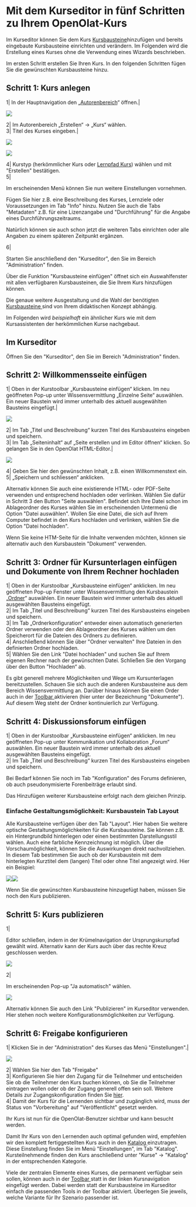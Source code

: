 # Mit dem Kurseditor in fünf Schritten zu Ihrem OpenOlat-Kurs


Im Kurseditor können Sie dem Kurs [Kursbausteine](../display/OO161DE/Kursbausteine.html)hinzufügen und bereits eingebaute
Kursbausteine einrichten und verändern. Im Folgenden wird die Erstellung eines
Kurses ohne die Verwendung eines Wizards beschrieben.

Im ersten Schritt erstellen Sie Ihren Kurs. In den folgenden Schritten fügen
Sie die gewünschten Kursbausteine hinzu.

Schritt 1: Kurs anlegen  
---  
1| In der Hauptnavigation den
„[Autorenbereich](../display/OO161DE/Autorenbereich.html)“ öffnen.|

![](assets/Kurs_erstellen_16.png)  
  
  
2| Im Autorenbereich „Erstellen“ → „Kurs“ wählen.  
3| Titel des Kurses eingeben.|

![](assets/Kurs_erstellen_154.jpg)

![](assets/Kurs_Einstellungen_Info.jpg)  
  
4| Kurstyp (herkömmlicher Kurs oder [Lernpfad
Kurs](viewpage.action%EF%B9%96pageId=108593191.html)) wählen und mit
"Erstellen" bestätigen.  
5|

Im erscheinenden Menü können Sie nun weitere Einstellungen vornehmen.

Fügen Sie hier z.B. eine Beschreibung des Kurses, Lernziele oder
Voraussetzungen im Tab "Info" hinzu. Nutzen Sie auch die Tabs "Metadaten" z.B.
für eine Lizenzangabe und "Durchführung" für die Angabe eines
Durchführungszeitraums.

Natürlich können sie auch schon jetzt die weiteren Tabs einrichten oder alle
Angaben zu einem späteren Zeitpunkt ergänzen.

  
  
  
6|

Starten Sie anschließend den "Kurseditor", den Sie im Bereich "Administration"
finden.

Über die Funktion "Kursbausteine einfügen" öffnet sich ein Auswahlfenster mit
allen verfügbaren Kursbausteinen, die Sie Ihrem Kurs hinzufügen können.  
  
Die genaue weitere Ausgestaltung und die Wahl der benötigten [Kursbausteine
](../display/OO161DE/Kursbausteine.html)sind von Ihrem didaktischen Konzept
abhängig.

Im Folgenden wird _beispielhaft_ ein ähnlicher Kurs wie mit dem
Kursassistenten der herkömmlichen Kurse nachgebaut.

## Im Kurseditor

Öffnen Sie den "Kurseditor", den Sie im Bereich "Administration" finden.

Schritt 2: Willkommensseite einfügen  
---  
1| Oben in der Kurstoolbar „Kursbausteine einfügen“ klicken. Im neu geöffneten
Pop-up unter Wissensvermittlung „Einzelne Seite“ auswählen. Ein neuer Baustein
wird immer unterhalb des aktuell ausgewählten Bausteins eingefügt.|

![](assets/Kursbausteine_einfuegen_verm.png)  
  
  
2| Im Tab „Titel und Beschreibung“ kurzen Titel des Kursbausteins eingeben und
speichern.  
3| Im Tab „Seiteninhalt“ auf „Seite erstellen und im Editor öffnen“ klicken.
So gelangen Sie in den OpenOlat HTML-Editor.|

![](assets/Einzelne_Seite_anlegen.png)  
  
  
4| Geben Sie hier den gewünschten Inhalt, z.B. einen Willkommenstext ein.  
5| „Speichern und schliessen“ anklicken.  
  
Alternativ können Sie auch eine existierende HTML- oder PDF-Seite verwenden
und entsprechend hochladen oder verlinken. Wählen Sie dafür in Schritt 3 den
Button "Seite auswählen". Befindet sich Ihre Datei schon im Ablageordner des
Kurses wählen Sie im erscheinenden Untermenü die Option "Datei auswählen".
Wollen Sie eine Datei, die sich auf Ihrem Computer befindet in den Kurs
hochladen und verlinken, wählen Sie die Option "Datei hochladen".

Wenn Sie keine HTM-Seite für die Inhalte verwenden möchten, können sie
alternativ auch den Kursbaustein "Dokument" verwenden.

Schritt 3: Ordner für Kursunterlagen einfügen und Dokumente von Ihrem Rechner
hochladen  
---  
1| Oben in der Kurstoolbar „Kursbausteine einfügen“ anklicken. Im neu
geöffneten Pop-up Fenster unter Wissensvermittlung den Kursbaustein
„[Ordner](viewpage.action%EF%B9%96pageId=108593373.html)“ auswählen. Ein neuer
Baustein wird immer unterhalb des aktuell ausgewählten Bausteins eingefügt.  
2| Im Tab „Titel und Beschreibung“ kurzen Titel des Kursbausteins eingeben und
speichern.  
3| Im Tab „Ordnerkonfiguration“ entweder einen automatisch generierten Ordner
verwenden oder den Ablageordner des Kurses wählen um den Speicherort für die
Dateien des Ordners zu definieren.  
4|  Anschließend können Sie über "Ordner verwalten" Ihre Dateien in den
definierten Ordner hochladen.  
5| Wählen Sie den Link "Datei hochladen" und suchen Sie auf Ihrem eigenen
Rechner nach der gewünschten Datei. Schließen Sie den Vorgang über den Button
"Hochladen“ ab.  
  
Es gibt generell mehrere Möglichkeiten und Wege um Kursunterlagen
bereitzustellen. Schauen Sie sich auch die anderen Kursbausteine aus dem
Bereich Wissensvermittlung an. Darüber hinaus können Sie einen Order auch in
der [Toolbar
](../display/OO161DE/Einsatz+weiterer+Kursfunktionen+der+Toolbar.html)aktivieren
(hier unter der Bezeichnung "Dokumente"). Auf diesem Weg steht der Ordner
kontinuierlich zur Verfügung.

  

Schritt 4: Diskussionsforum einfügen  
---  
1| Oben in der Kurstoolbar „Kursbausteine einfügen“ anklicken. Im neu
geöffneten Pop-up unter Kommunikation und Kollaboration „Forum“ auswählen. Ein
neuer Baustein wird immer unterhalb des aktuell ausgewählten Bausteins
eingefügt.  
2| Im Tab „Titel und Beschreibung“ kurzen Titel des Kursbausteins eingeben und
speichern.  
  
Bei Bedarf können Sie noch im Tab "Konfiguration" des Forums definieren, ob
auch pseudonymisierte Forenbeiträge erlaubt sind.

  

Das Hinzufügen weiterer Kursbausteine erfolgt nach dem gleichen Prinzip.

### Einfache Gestaltungsmöglichkeit: Kursbaustein Tab Layout

Alle Kursbausteine verfügen über den Tab "Layout". Hier haben Sie weitere
optische Gestaltungsmöglichkeiten für die Kursbausteine. Sie können z.B. ein
Hintergrundbild hinterlegen oder einen bestimmten Darstellungsstil wählen.
Auch eine farbliche Kennzeichnung ist möglich. Über die Vorschaumöglichkeit,
können Sie die Auswirkungen direkt nachvollziehen. In diesem Tab bestimmen Sie
auch ob der Kursbaustein mit dem hinterlegten Kurztitel dem (langen) Titel
oder ohne Titel angezeigt wird.  Hier ein Beispiel:

![](assets/Tab_Layouta.png)![](../download/attachments/590041/Tab_Layoutb.png)

Wenn Sie die gewünschten Kursbausteine hinzugefügt haben, müssen Sie noch den
Kurs publizieren.

  

Schritt 5: Kurs publizieren  
---  
1|

Editor schließen, indem in der Krümelnavigation der Ursprungskurspfad gewählt
wird. Alternativ kann der Kurs auch über das rechte Kreuz geschlossen werden.

![](assets/publizieren_automatisch1.png)  
  
2|

Im erscheinenden Pop-up "Ja automatisch" wählen.

![](assets/publizieren.jpg)  
  
Alternativ können Sie auch den Link "Publizieren" im Kurseditor verwenden.
Hier stehen noch weitere Konfigurationsmöglichkeiten zur Verfügung.

Schritt 6: Freigabe konfigurieren  
---  
1| Klicken Sie in der "Administration" des Kurses das Menü "Einstellungen".|

![](assets/Tab_Freigabe1.png)  
  
  
2| Wählen Sie hier den Tab "Freigabe"  
3| Konfigurieren Sie hier den Zugang für die Teilnehmer und entscheiden Sie ob
die Teilnehmer den Kurs buchen können, ob Sie die Teilnehmer eintragen wollen
oder ob der Zugang generell offen sein soll. Weitere Details zur
Zugangskonfiguration finden Sie
[hier](../display/OO161DE/Zugangskonfiguration.html).  
4| Damit der Kurs für die Lernenden sichtbar und zugänglich wird, muss der
Status von "Vorbereitung" auf "Veröffentlicht" gesetzt werden.  
  
  

Ihr Kurs ist nun für die OpenOlat-Benutzer sichtbar und kann besucht werden.

Damit Ihr Kurs von den Lernenden auch optimal gefunden wird, empfehlen wir den
komplett fertiggestellten Kurs auch in den [Katalog
](../display/OO161DE/Kurse+und+Katalog.html)einzutragen. Diese Einstellung
finden Sie im Menü "Einstellungen", im Tab "Katalog". Kursteilnehmende finden
den Kurs anschließend unter "Kurse" → "Katalog" in der entsprechenden
Kategorie.

Viele der zentralen Elemente eines Kurses, die permanent verfügbar sein
sollen, können auch in der [Toolbar
](../display/OO161DE/Einsatz+weiterer+Kursfunktionen+der+Toolbar.html)statt in
der linken Kursnavigation eingefügt werden. Dabei werden statt der
Kursbausteine im Kurseditor einfach die passenden Tools in der Toolbar
aktiviert. Überlegen Sie jeweils, welche Variante für Ihr Szenario passender
ist.
